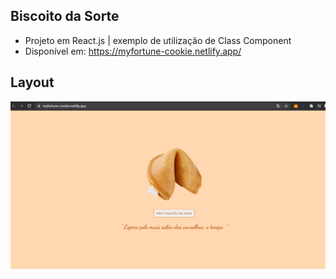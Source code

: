 ## Biscoito da Sorte 

- Projeto em React.js | exemplo de utilização de Class Component
- Disponível em: <https://myfortune-cookie.netlify.app/>

## Layout

 
<img src="https://github.com/DaianeM/assets/blob/main/fortune-cookie.png" width="600px"><br>
